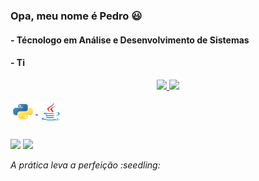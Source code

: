 
### Opa, meu nome é Pedro 😃
  
#### - Técnologo em Análise e Desenvolvimento de Sistemas
#### - Ti
<div align = center>
<a href="https://github.com/PedroEwen">
<img height= "180em" src ="https://github-readme-stats.vercel.app/api?username=PedroEwen&show_icons=false&theme=midnight-purple"/>
<img height= "180em" src ="https://github-readme-stats.vercel.app/api/top-langs/?username=PedroEwen&layout=compact&langs_count=8&theme=midnight-purple"/>
</div>


<div style="display: inline_block"><br>
  <img align="center" alt="Rafa-Js" height="30" width="40" src="https://raw.githubusercontent.com/devicons/devicon/master/icons/python/python-original.svg">
<img align="center" alt="Rafa-Js" height="30" width="40" src="https://raw.githubusercontent.com/devicons/devicon/master/icons/java/java-original.svg">

</div>

##
  
<div>
<a href ="mailto:pedrohenriquewen@gmail.com"><img src="https://img.shields.io/badge/-Gmail-%23333?style=for-the-badge&logo=gmail&logoColor=white" target="_blank"></a>
<a href="https://www.linkedin.com/in/pedro-henrique-3388aa243/" target="_blank"><img src="https://img.shields.io/badge/-LinkedIn-%230077B5?style=for-the-badge&logo=linkedin&logoColor=white" target="_blank"></a> 
</div>
 
<p><i> A prática leva a perfeição :seedling: <i><p>

